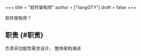 +++
title = "软件架构师"
author = ["liangGTY"]
draft = false
+++

软件架构师？


## 职责 {#职责}

负责非功能性需求设计， 整体架构演进
